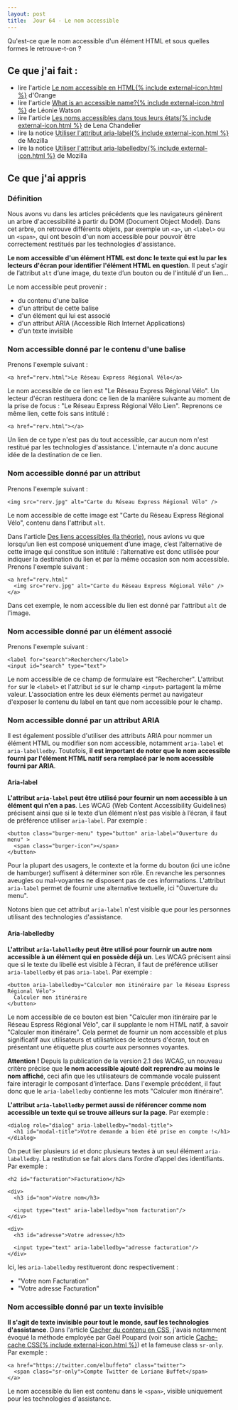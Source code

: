 ```yaml
---
layout: post
title:  Jour 64 - Le nom accessible
---
```


Qu'est-ce que le nom accessible d'un élément HTML et sous quelles formes le retrouve-t-on&nbsp;?

## Ce que j'ai fait :
- lire l'article <a href="https://a11y-guidelines.orange.com/web/a11y-name.html">Le nom accessible en HTML{% include external-icon.html %}</a> d'Orange
- lire l'article <a href="https://developer.paciellogroup.com/blog/2017/04/what-is-an-accessible-name/" lang="en" hreflang="en">What is an accessible name?{% include external-icon.html %}</a> de Léonie Watson
- lire l'article <a href="https://www.24joursdeweb.fr/2019/les-noms-accessibles-dans-tous-leurs-etats/">Les noms accessibles dans tous leurs états{% include external-icon.html %}</a> de Lena Chandelier
- lire la notice <a href="https://developer.mozilla.org/fr/docs/Accessibilit%C3%A9/ARIA/Techniques_ARIA/Utiliser_l_attribut_aria-label">Utiliser l'attribut aria-label{% include external-icon.html %}</a> de Mozilla
- lire la notice <a href="https://developer.mozilla.org/fr/docs/Accessibilit%C3%A9/ARIA/Techniques_ARIA/Utiliser_l_attribut_aria-labelledby">Utiliser l'attribut aria-labelledby{% include external-icon.html %}</a> de Mozilla


## Ce que j'ai appris
### Définition
Nous avons vu dans les articles précédents que les navigateurs génèrent un arbre d'accessibilité à partir du DOM (<span lang="en">Document Object Model</span>). Dans cet arbre, on retrouve différents objets, par exemple un `<a>`, un `<label>` ou un `<span>`, qui ont besoin d'un nom accessible pour pouvoir être correctement restitués par les technologies d'assistance.

**Le nom accessible d'un élément HTML est donc le texte qui est lu par les lecteurs d'écran pour identifier l'élément HTML en question**. Il peut s'agir de l’attribut `alt` d’une image, du texte d’un bouton ou de l'intitulé d'un lien...

Le nom accessible peut provenir :
- du contenu d'une balise
- d'un attribut de cette balise
- d'un élément qui lui est associé
- d'un attribut ARIA (<span lang="en">Accessible Rich Internet Applications</span>)
- d'un texte invisible

### Nom accessible donné par le contenu d'une balise
Prenons l'exemple suivant :

```
<a href="rerv.html">Le Réseau Express Régional Vélo</a>
```

Le nom accessible de ce lien est "Le Réseau Express Régional Vélo". Un lecteur d'écran restituera donc ce lien de la manière suivante au moment de la prise de focus : "Le Réseau Express Régional Vélo Lien". Reprenons ce même lien, cette fois sans intitulé :

```
<a href="rerv.html"></a>
```

Un lien de ce type n'est pas du tout accessible, car aucun nom n'est restitué par les technologies d'assistance. L'internaute n'a donc aucune idée de la destination de ce lien.

### Nom accessible donné par un attribut
Prenons l'exemple suivant :

```
<img src="rerv.jpg" alt="Carte du Réseau Express Régional Vélo" />
```

Le nom accessible de cette image est "Carte du Réseau Express Régional Vélo", contenu dans l'attribut `alt`.

Dans l'article <a href="/100daysofa11y-day15/">Des liens accessibles (la théorie)</a>, nous avions vu que lorsqu’un lien est composé uniquement d’une image, c’est l’alternative de cette image qui constitue son intitulé&nbsp;: l’alternative est donc utilisée pour indiquer la destination du lien et par la même occasion son nom accessible. Prenons l'exemple suivant :

```
<a href="rerv.html"
  <img src="rerv.jpg" alt="Carte du Réseau Express Régional Vélo" />
</a>
```

Dans cet exemple, le nom accessible du lien est donné par l'attribut `alt` de l'image.

### Nom accessible donné par un élément associé
Prenons l'exemple suivant :

```
<label for="search">Rechercher</label>
<input id="search" type="text">

```

Le nom accessible de ce champ de formulaire est "Rechercher". L'attribut `for` sur le `<label>` et l'attribut `id` sur le champ `<input>` partagent la même valeur. L'association entre les deux éléments permet au navigateur d'exposer le contenu du label en tant que nom accessible pour le champ.

### Nom accessible donné par un attribut ARIA
Il est également possible d'utiliser des attributs ARIA pour nommer un élément HTML ou modifier son nom accessible, notamment `aria-label` et `aria-labelledby`. Toutefois, **il est important de noter que le nom accessible fourni par l'élément HTML natif sera remplacé par le nom accessible fourni par ARIA**.

#### Aria-label
**L'attribut `aria-label` peut être utilisé pour fournir un nom accessible à un élément qui n'en a pas**. Les WCAG (<span lang="en">Web Content Accessibility Guidelines</span>) précisent ainsi que si le texte d’un élément n’est pas visible à l’écran, il faut de préférence utiliser `aria-label`. Par exemple&nbsp;:

```
<button class="burger-menu" type="button" aria-label="Ouverture du menu" >
  <span class="burger-icon"></span>
</button>
```

Pour la plupart des usagers, le contexte et la forme du bouton (ici une icône de hamburger) suffisent à déterminer son rôle. En revanche les personnes aveugles ou mal-voyantes ne disposent pas de ces informations. L'attribut `aria-label` permet de fournir une alternative textuelle, ici "Ouverture du menu".

Notons bien que cet attribut `aria-label` n'est visible que pour les personnes utilisant des technologies d'assistance.

#### Aria-labelledby
**L'attribut `aria-labelledby` peut être utilisé pour fournir un autre nom accessible à un élément qui en possède déjà un**. Les WCAG précisent ainsi que si le texte du libellé est visible à l’écran, il faut de préférence utiliser `aria-labelledby` et pas `aria-label`. Par exemple&nbsp;:

```
<button aria-labelledby="Calculer mon itinéraire par le Réseau Espress Régional Vélo">
  Calculer mon itinéraire
</button>
```

Le nom accessible de ce bouton est bien "Calculer mon itinéraire par le Réseau Espress Régional Vélo", car il supplante le nom HTML natif, à savoir "Calculer mon itinéraire". Cela permet de fournir un nom accessible et plus significatif aux utilisateurs et utilisatrices de lecteurs d'écran, tout en présentant une étiquette plus courte aux personnes voyantes.

**Attention !** Depuis la publication de la version 2.1 des WCAG, un nouveau critère précise que **le nom accessible ajouté doit reprendre au moins le nom affiché**, ceci afin que les utilisateurs de commande vocale puissent faire interagir le composant d’interface. Dans l'exemple précédent, il faut donc que le `aria-labelledby` contienne les mots "Calculer mon itinéraire".

**L'attribut `aria-labelledby` permet aussi de référencer comme nom accessible un texte qui se trouve ailleurs sur la page**. Par exemple :

```
<dialog role="dialog" aria-labelledby="modal-title">
  <h1 id="modal-title">Votre demande a bien été prise en compte !</h1>
</dialog>
```

On peut lier plusieurs `id` et donc plusieurs textes à un seul élément `aria-labelledby`. La restitution se fait alors dans l’ordre d’appel des identifiants. Par exemple :

```
<h2 id="facturation">Facturation</h2>

<div>
  <h3 id="nom">Votre nom</h3>

  <input type="text" aria-labelledby="nom facturation"/>
</div>

<div>
  <h3 id="adresse">Votre adresse</h3>

  <input type="text" aria-labelledby="adresse facturation"/>
</div>
```

Ici, les `aria-labelledby` restitueront donc respectivement :
- "Votre nom Facturation"
- "Votre adresse Facturation"

### Nom accessible donné par un texte invisible
**Il s'agit de texte invisible pour tout le monde, sauf les technologies d'assistance**. Dans l'article <a href="/100daysofa11y-day46/">Cacher du contenu en CSS</a>, j'avais notamment évoqué la méthode employée par Gaël Poupard (voir son article <a href="https://www.ffoodd.fr/cache-cache-css/">Cache-cache CSS{% include external-icon.html %}</a>) et la fameuse class `sr-only`. Par exemple :

```
<a href="https://twitter.com/elbuffeto" class="twitter">
  <span class="sr-only">Compte Twitter de Loriane Buffet</span>
</a>
```

Le nom accessible du lien est contenu dans le `<span>`, visible uniquement pour les technologies d'assistance.